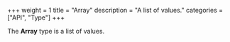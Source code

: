 +++
weight = 1
title = "Array"
description = "A list of values."
categories = ["API", "Type"]
+++

The **Array** type is a list of values.